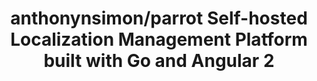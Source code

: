 ---
layout: post
link: https://github.com/anthonynsimon/parrot
title: anthonynsimon/parrot  Self-hosted Localization Management Platform built with Go and Angular 2
---